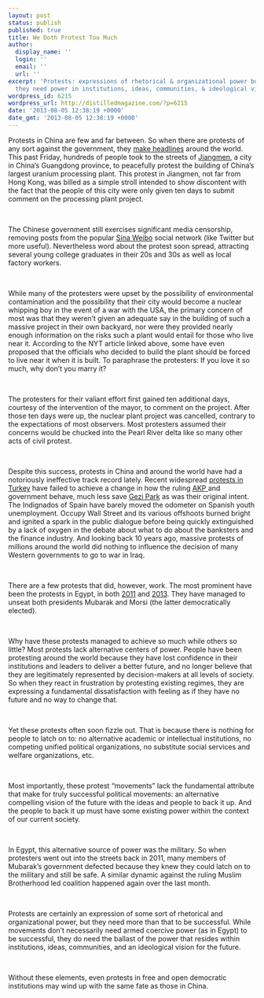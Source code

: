 ```yaml
---
layout: post
status: publish
published: true
title: We Doth Protest Too Much
author:
  display_name: ''
  login: ''
  email: ''
  url: ''
excerpt: 'Protests: expressions of rhetorical & organizational power but need more,
  they need power in institutions, ideas, communities, & ideological vision.'
wordpress_id: 6215
wordpress_url: http://distilledmagazine.com/?p=6215
date: '2013-08-05 12:38:19 +0000'
date_gmt: '2013-08-05 12:38:19 +0000'
---
```

<p dir="ltr">Protests in China are few and far between. So when there are protests of any sort against the government, they <a href="http://www.nytimes.com/2013/07/13/world/asia/rare-china-protest-against-uranium-plant-draws-hundreds.html" target="_blank">make headlines</a> around the world. This past Friday, hundreds of people took to the streets of <a href="http://distilledmagazine.com/wp-content/uploads/2013/08/world-asia-china-23298663" target="_blank">Jiangmen</a>, a city in China’s Guangdong province, to peacefully protest the building of China’s largest uranium processing plant. This protest in Jiangmen, not far from Hong Kong, was billed as a simple stroll intended to show discontent with the fact that the people of this city were only given ten days to submit comment on the processing plant project.</p>
<p dir="ltr">
<p>&nbsp;</p>
<p dir="ltr">The Chinese government still exercises significant media censorship, removing posts from the popular <a href="http://distilledmagazine.com/wp-content/uploads/2013/08/Sina_Weibo" target="_blank">Sina Weibo</a> social network (like Twitter but more useful). Nevertheless word about the protest soon spread, attracting several young college graduates in their 20s and 30s as well as local factory workers.</p>
<p dir="ltr">
<p>&nbsp;</p>
<p dir="ltr">While many of the protesters were upset by the possibility of environmental contamination and the possibility that their city would become a nuclear whipping boy in the event of a war with the USA, the primary concern of most was that they weren’t given an adequate say in the building of such a massive project in their own backyard, nor were they provided nearly enough information on the risks such a plant would entail for those who live near it. According to the NYT article linked above, some have even proposed that the officials who decided to build the plant should be forced to live near it when it is built. To paraphrase the protesters: If you love it so much, why don’t you marry it?</p>
<p dir="ltr">
<p>&nbsp;</p>
<p dir="ltr">The protesters for their valiant effort first gained ten additional days, courtesy of the intervention of the mayor, to comment on the project. After those ten days were up, the nuclear plant project was cancelled, contrary to the expectations of most observers. Most protesters assumed their concerns would be chucked into the Pearl River delta like so many other acts of civil protest.</p>
<p dir="ltr">
<p>&nbsp;</p>
<p dir="ltr">Despite this success, protests in China and around the world have had a notoriously ineffective track record lately. Recent widespread <a href="http://distilledmagazine.com/wp-content/uploads/2013/08/201383203740281694.html" target="_blank">protests in Turkey</a> have failed to achieve a change in how the ruling <a href="http://distilledmagazine.com/wp-content/uploads/2013/08/Justice_and_Development_Party_(Turkey)" target="_blank">AKP </a>and government behave, much less save <a href="http://distilledmagazine.com/wp-content/uploads/2013/08/2013_protests_in_Turkey" target="_blank">Gezi Park</a> as was their original intent. The Indignados of Spain have barely moved the odometer on Spanish youth unemployment. Occupy Wall Street and its various offshoots burned bright and ignited a spark in the public dialogue before being quickly extinguished by a lack of oxygen in the debate about what to do about the banksters and the finance industry. And looking back 10 years ago, massive protests of millions around the world did nothing to influence the decision of many Western governments to go to war in Iraq.</p>
<p dir="ltr">
<p>&nbsp;</p>
<p dir="ltr">There are a few protests that did, however, work. The most prominent have been the protests in Egypt, in both <a href="http://distilledmagazine.com/wp-content/uploads/2013/08/Egyptian_Revolution_of_2011" target="_blank">2011</a> and <a href="http://distilledmagazine.com/wp-content/uploads/2013/08/2012%E2%80%9313_Egyptian_protests" target="_blank">2013</a>. They have managed to unseat both presidents Mubarak and Morsi (the latter democratically elected).</p>
<p dir="ltr">
<p>&nbsp;</p>
<p dir="ltr">Why have these protests managed to achieve so much while others so little? Most protests lack alternative centers of power. People have been protesting around the world because they have lost confidence in their institutions and leaders to deliver a better future, and no longer believe that they are legitimately represented by decision-makers at all levels of society. So when they react in frustration by protesting existing regimes, they are expressing a fundamental dissatisfaction with feeling as if they have no future and no way to change that.</p>
<p dir="ltr">
<p>&nbsp;</p>
<p dir="ltr">Yet these protests often soon fizzle out. That is because there is nothing for people to latch on to: no alternative academic or intellectual institutions, no competing unified political organizations, no substitute social services and welfare organizations, etc.</p>
<p dir="ltr">
<p>&nbsp;</p>
<p dir="ltr">Most importantly, these protest “movements” lack the fundamental attribute that make for truly successful political movements: an alternative compelling vision of the future with the ideas and people to back it up. And the people to back it up must have some existing power within the context of our current society.</p>
<p dir="ltr">
<p>&nbsp;</p>
<p dir="ltr">In Egypt, this alternative source of power was the military. So when protesters went out into the streets back in 2011, many members of Mubarak’s government defected because they knew they could latch on to the military and still be safe. A similar dynamic against the ruling Muslim Brotherhood led coalition happened again over the last month.</p>
<p dir="ltr">
<p>&nbsp;</p>
<p dir="ltr">Protests are certainly an expression of some sort of rhetorical and organizational power, but they need more than that to be successful. While movements don’t necessarily need armed coercive power (as in Egypt) to be successful, they do need the ballast of the power that resides within institutions, ideas, communities, and an ideological vision for the future.</p>
<p dir="ltr">
<p>&nbsp;</p>
<p dir="ltr">Without these elements, even protests in free and open democratic institutions may wind up with the same fate as those in China.</p>
<p dir="ltr">
